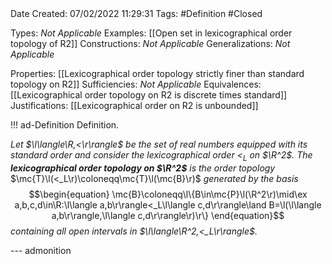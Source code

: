 <br />
<br />

Date Created: 07/02/2022 11:29:31
Tags: #Definition #Closed 

Types: _Not Applicable_
Examples: [[Open set in lexicographical order topology of R2]]
Constructions: _Not Applicable_
Generalizations: _Not Applicable_

Properties: [[Lexicographical order topology strictly finer than standard topology on R2]]
Sufficiencies: _Not Applicable_
Equivalences: [[Lexicographical order topology on R2 is discrete times standard]]
Justifications: [[Lexicographical order on R2 is unbounded]]

!!! ad-Definition Definition.

_Let $\l\langle\R,<\r\rangle$ be the set of real numbers equipped with its standard order and consider the lexicographical order $<_L$ on $\R^2$. The **lexicographical order topology on $\R^2$** is the order topology_ $\mc{T}\l(<_L\r)\coloneqq\mc{T}\l(\mc{B}\r)$ _generated by the basis_
$$\begin{equation}
    \mc{B}\coloneqq\l\{B\in\mc{P}\l(\R^2\r)\mid\ex a,b,c,d\in\R:\l\langle a,b\r\rangle<_L\l\langle c,d\r\rangle\land B=\l(\l\langle a,b\r\rangle,\l\langle c,d\r\rangle\r)\r\}
\end{equation}$$
_containing all open intervals in $\l\langle\R^2,<_L\r\rangle$._

--- admonition

